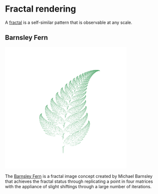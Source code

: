 Fractal rendering
============
A [fractal](https://en.wikipedia.org/wiki/Fractal) is a self-similar pattern that is observable at any scale.

Barnsley Fern
--------
![Barnsley Fern](BarnsleyFern/DocImages/fern.gif)

The [Barnsley Fern](https://en.wikipedia.org/wiki/Barnsley_fern) is a fractal image concept created by Michael Barnsley that achieves the fractal status through replicating a point in four matrices with the appliance of slight shiftings through a large number of iterations.
